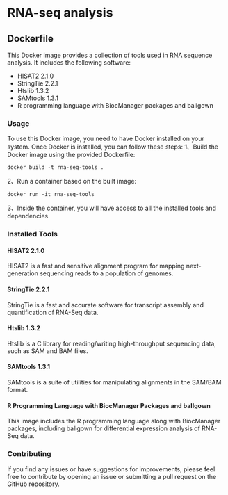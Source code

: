 # RNA-seq analysis
## Dockerfile
This Docker image provides a collection of tools used in RNA sequence analysis. It includes the following software:
- HISAT2 2.1.0
- StringTie 2.2.1
- Htslib 1.3.2
- SAMtools 1.3.1
- R programming language with BiocManager packages and ballgown
### Usage
To use this Docker image, you need to have Docker installed on your system. Once Docker is installed, you can follow these steps:
1、Build the Docker image using the provided Dockerfile:
```
docker build -t rna-seq-tools .
```
2、Run a container based on the built image:
```
docker run -it rna-seq-tools
```
3、Inside the container, you will have access to all the installed tools and dependencies.
### Installed Tools
#### HISAT2 2.1.0
HISAT2 is a fast and sensitive alignment program for mapping next-generation sequencing reads to a population of genomes.
#### StringTie 2.2.1
StringTie is a fast and accurate software for transcript assembly and quantification of RNA-Seq data.
#### Htslib 1.3.2
Htslib is a C library for reading/writing high-throughput sequencing data, such as SAM and BAM files.
#### SAMtools 1.3.1
SAMtools is a suite of utilities for manipulating alignments in the SAM/BAM format.
#### R Programming Language with BiocManager Packages and ballgown
This image includes the R programming language along with BiocManager packages, including ballgown for differential expression analysis of RNA-Seq data.
### Contributing
If you find any issues or have suggestions for improvements, please feel free to contribute by opening an issue or submitting a pull request on the GitHub repository.

